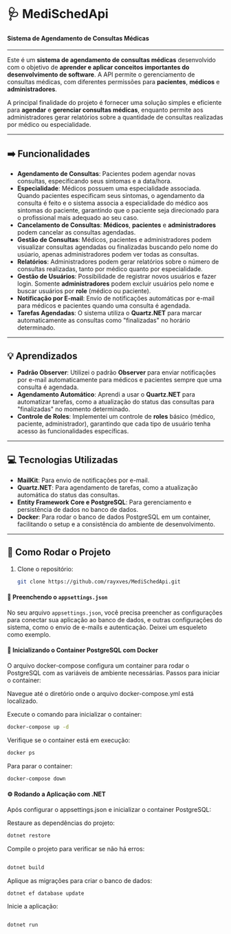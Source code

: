 # :stethoscope: **MediSchedApi**

#### Sistema de Agendamento de Consultas Médicas

---

Este é um **sistema de agendamento de consultas médicas** desenvolvido com o objetivo de **aprender e aplicar conceitos importantes do desenvolvimento de software**. A API permite o gerenciamento de consultas médicas, com diferentes permissões para **pacientes**, **médicos** e **administradores**.

A principal finalidade do projeto é fornecer uma solução simples e eficiente para **agendar** e **gerenciar consultas médicas**, enquanto permite aos administradores gerar relatórios sobre a quantidade de consultas realizadas por médico ou especialidade.

---

## :arrow_right: **Funcionalidades**

- **Agendamento de Consultas**: Pacientes podem agendar novas consultas, especificando seus sintomas e a data/hora.
- **Especialidade**: Médicos possuem uma especialidade associada. Quando pacientes especificam seus sintomas, o agendamento da consulta é feito e o sistema associa a especialidade do médico aos sintomas do paciente, garantindo que o paciente seja direcionado para o profissional mais adequado ao seu caso.
- **Cancelamento de Consultas**: **Médicos**, **pacientes** e **administradores** podem cancelar as consultas agendadas.
- **Gestão de Consultas**: Médicos, pacientes e administradores podem visualizar consultas agendadas ou finalizadas buscando pelo nome do usúario, apenas administradores podem ver todas as consultas.
- **Relatórios**: Administradores podem gerar relatórios sobre o número de consultas realizadas, tanto por médico quanto por especialidade.
- **Gestão de Usuários**: Possibilidade de registrar novos usuários e fazer login. Somente **administradores** podem excluir usuários pelo nome e buscar usuários por **role** (médico ou paciente).
- **Notificação por E-mail**: Envio de notificações automáticas por e-mail para médicos e pacientes quando uma consulta é agendada.
- **Tarefas Agendadas**: O sistema utiliza o **Quartz.NET** para marcar automaticamente as consultas como "finalizadas" no horário determinado.

---

## :bulb: **Aprendizados**

- **Padrão Observer**: Utilizei o padrão **Observer** para enviar notificações por e-mail automaticamente para médicos e pacientes sempre que uma consulta é agendada.
- **Agendamento Automático**: Aprendi a usar o **Quartz.NET** para automatizar tarefas, como a atualização do status das consultas para "finalizadas" no momento determinado.
- **Controle de Roles**: Implementei um controle de **roles** básico (médico, paciente, administrador), garantindo que cada tipo de usuário tenha acesso às funcionalidades específicas.

---

## :computer: **Tecnologias Utilizadas**

- **MailKit**: Para envio de notificações por e-mail.
- **Quartz.NET**: Para agendamento de tarefas, como a atualização automática do status das consultas.
- **Entity Framework Core e PostgreSQL**: Para gerenciamento e persistência de dados no banco de dados.
- **Docker**: Para rodar o banco de dados PostgreSQL em um container, facilitando o setup e a consistência do ambiente de desenvolvimento.
---

## :bookmark_tabs: **Como Rodar o Projeto**

1. Clone o repositório:
   ```bash
   git clone https://github.com/rayxves/MediSchedApi.git
   ```
   
#### :memo: **Preenchendo o `appsettings.json`**

No seu arquivo `appsettings.json`, você precisa preencher as configurações para conectar sua aplicação ao banco de dados, e outras configurações do sistema, como o envio de e-mails e autenticação. Deixei um esqueleto como exemplo.

#### :whale: Inicializando o Container PostgreSQL com Docker

<p>O arquivo docker-compose configura um container para rodar o PostgreSQL com as variáveis de ambiente necessárias. Passos para iniciar o container: </p>

<p>Navegue até o diretório onde o arquivo docker-compose.yml está localizado.</p>

<p>Execute o comando para inicializar o container:</p>

```bash
docker-compose up -d
```
Verifique se o container está em execução:

```bash
docker ps
```

Para parar o container:

```bash
docker-compose down
```
#### :gear: Rodando a Aplicação com .NET
<p>Após configurar o appsettings.json e inicializar o container PostgreSQL:</p>

<p>Restaure as dependências do projeto:</p>

```bash
dotnet restore
```
Compile o projeto para verificar se não há erros:

```bash

dotnet build
```
Aplique as migrações para criar o banco de dados:

```bash
dotnet ef database update
```
Inicie a aplicação:

```bash

dotnet run
```
